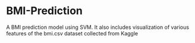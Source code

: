 # BMI-Prediction
A BMI prediction model using SVM. It also includes visualization of various features of the bmi.csv dataset collected from Kaggle
